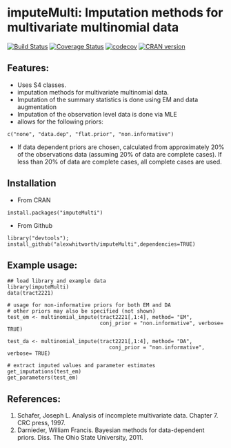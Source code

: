 imputeMulti: Imputation methods for multivariate multinomial data
====

[![Build Status](https://travis-ci.org/alexWhitworth/imputeMulti.svg?branch=master)](https://travis-ci.org/alexWhitworth/imputeMulti.svg?branch=master)
[![Coverage Status](https://coveralls.io/repos/github/alexWhitworth/imputeMulti/badge.svg)](https://coveralls.io/github/alexWhitworth/imputeMulti)
[![codecov](https://codecov.io/gh/alexWhitworth/imputeMulti/branch/master/graph/badge.svg)](https://codecov.io/gh/alexWhitworth/imputeMulti)
[![CRAN version](http://www.r-pkg.org/badges/version/imputeMulti)](https://cran.r-project.org/package=imputeMulti)

## Features:
- Uses S4 classes.
- imputation methods for multivariate multinomial data.
- Imputation of the summary statistics is done using EM and data augmentation
- Imputation of the observation level data is done via MLE
- allows for the following priors:
```
c("none", "data.dep", "flat.prior", "non.informative")
```
- If data dependent priors are chosen, calculated from approximately 20% of the observations data (assuming 20% of data are complete cases). If less than 20% of data are complete cases, all complete cases are used.

## Installation
- From CRAN
```
install.packages("imputeMulti")
```

- From Github
```
library("devtools");
install_github("alexwhitworth/imputeMulti",dependencies=TRUE)
```

## Example usage:
```
## load library and example data
library(imputeMulti)
data(tract2221)

# usage for non-informative priors for both EM and DA
# other priors may also be specified (not shown)
test_em <- multinomial_impute(tract2221[,1:4], method= "EM",
                              conj_prior = "non.informative", verbose= TRUE)

test_da <- multinomial_impute(tract2221[,1:4], method= "DA",
                                 conj_prior = "non.informative", verbose= TRUE)

# extract imputed values and parameter estimates
get_imputations(test_em)
get_parameters(test_em)
```

## References:
1. Schafer, Joseph L. Analysis of incomplete multivariate data. Chapter 7. CRC press, 1997.
2. Darnieder, William Francis. Bayesian methods for data-dependent priors. Diss. The Ohio State University, 2011.
